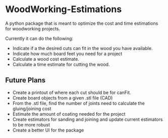 # WoodWorking-Estimations
A python package that is meant to optimize the cost and time estimations for woodworking projects.

Currently it can do the following:
- Indicate if a the desired cuts can fit in the wood you have available.
- Indicate how much board feet you need for a project
- Calculate a wood cost estimate.
- Calculate a time estimate for cutting the wood.

## Future Plans
- Create a printout of where each cut should be for canFit.
- Create board objects from a given .stl file (CAD)
- From the .stl file, find the number of joints need to calculate the gluing/joining cost
- Estimate the amount of coating needed for the project
- Create estimators for sanding and joining and update current estimators to be more robust
- Create a better UI for the package


